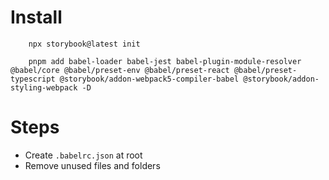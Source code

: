 # Install

```
    npx storybook@latest init
```

```
    pnpm add babel-loader babel-jest babel-plugin-module-resolver @babel/core @babel/preset-env @babel/preset-react @babel/preset-typescript @storybook/addon-webpack5-compiler-babel @storybook/addon-styling-webpack -D
```

# Steps

- Create `.babelrc.json` at root
- Remove unused files and folders
